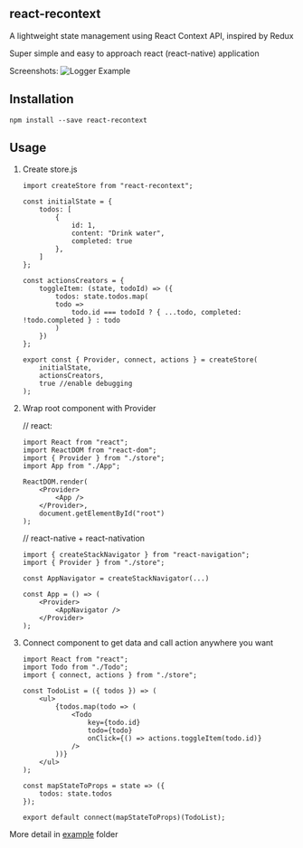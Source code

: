 ## react-recontext

A lightweight state management using React Context API, inspired by Redux

Super simple and easy to approach react (react-native) application

Screenshots:
![Logger Example](https://github.com/minhtc/react-recontext/tree/master/screenshots/logger.gif "Logger Example")

## Installation

    npm install --save react-recontext

## Usage

1.  Create store.js

        import createStore from "react-recontext";

        const initialState = {
            todos: [
                {
                    id: 1,
                    content: "Drink water",
                    completed: true
                },
            ]
        };

        const actionsCreators = {
            toggleItem: (state, todoId) => ({
                todos: state.todos.map(
                todo =>
                    todo.id === todoId ? { ...todo, completed: !todo.completed } : todo
                )
            })
        };

        export const { Provider, connect, actions } = createStore(
            initialState,
            actionsCreators,
            true //enable debugging
        );

2)  Wrap root component with Provider

    // react:

        import React from "react";
        import ReactDOM from "react-dom";
        import { Provider } from "./store";
        import App from "./App";

        ReactDOM.render(
            <Provider>
                <App />
            </Provider>,
            document.getElementById("root")
        );

    // react-native + react-nativation

        import { createStackNavigator } from "react-navigation";
        import { Provider } from "./store";

        const AppNavigator = createStackNavigator(...)

        const App = () => (
            <Provider>
                <AppNavigator />
            </Provider>
        );

3)  Connect component to get data and call action anywhere you want

        import React from "react";
        import Todo from "./Todo";
        import { connect, actions } from "./store";

        const TodoList = ({ todos }) => (
            <ul>
                {todos.map(todo => (
                    <Todo
                        key={todo.id}
                        todo={todo}
                        onClick={() => actions.toggleItem(todo.id)}
                    />
                ))}
            </ul>
        );

        const mapStateToProps = state => ({
            todos: state.todos
        });

        export default connect(mapStateToProps)(TodoList);

More detail in [example](https://github.com/minhtc/react-recontext/tree/master/examples/todos) folder
